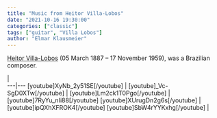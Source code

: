 ```yaml
---
title: "Music from Heitor Villa-Lobos"
date: "2021-10-16 19:30:00"
categories: ["classic"]
tags: ["guitar", "Villa Lobos"]
author: "Elmar Klausmeier"
---
```


[Heitor Villa-Lobos](https://en.wikipedia.org/wiki/Heitor_Villa-Lobos) (05 March 1887 &ndash; 17 November 1959), was a Brazilian composer.

   |   
---|---
[youtube]XyNb_2y51SE[/youtube] | [youtube]_Vc-SgD0XTw[/youtube] |
[youtube]Lm2ck1T0Pgo[/youtube] | [youtube]7RyYu_nIi88[/youtube]
[youtube]XUrugDn2g6s[/youtube] | [youtube]ipQXhXFROK4[/youtube]
[youtube]SbW4rYYKxhg[/youtube] |


